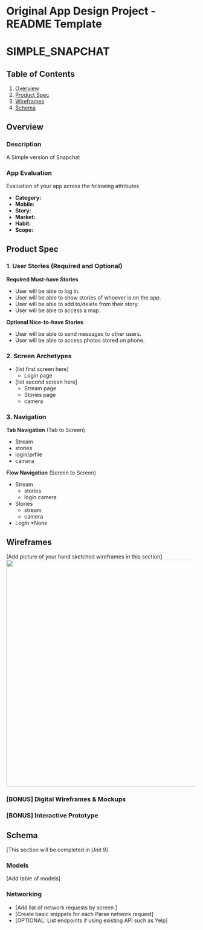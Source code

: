 Original App Design Project - README Template
===

# SIMPLE_SNAPCHAT

## Table of Contents
1. [Overview](#Overview)
1. [Product Spec](#Product-Spec)
1. [Wireframes](#Wireframes)
2. [Schema](#Schema)

## Overview
### Description
A Simple version of Snapchat

### App Evaluation
Evaluation of your app across the following attributes
- **Category:**
- **Mobile:**
- **Story:**
- **Market:**
- **Habit:**
- **Scope:**

## Product Spec

### 1. User Stories (Required and Optional)

**Required Must-have Stories**

* User will be able to log in.
* User will be able to show stories of whoever is on the app.
* User will be able to add to/delete from their story.
* User will be able to access a map.

**Optional Nice-to-have Stories**

* User will be able to send messages to other users.
* User will be able to access photos stored on phone.

### 2. Screen Archetypes

* [list first screen here]
   * Login page
* [list second screen here]
   * Stream page
   * Stories page
   * camera 

### 3. Navigation

**Tab Navigation** (Tab to Screen)

* Stream
* stories
* login/prfile
* camera

**Flow Navigation** (Screen to Screen)

* Stream
   * stories
   * login camera
* Stories
   * stream
   * camera
* Login
    *None

## Wireframes
[Add picture of your hand sketched wireframes in this section]
<img src="YOUR_WIREFRAME_IMAGE_URL" width=600>

### [BONUS] Digital Wireframes & Mockups

### [BONUS] Interactive Prototype

## Schema 
[This section will be completed in Unit 9]
### Models
[Add table of models]
### Networking
- [Add list of network requests by screen ]
- [Create basic snippets for each Parse network request]
- [OPTIONAL: List endpoints if using existing API such as Yelp]
